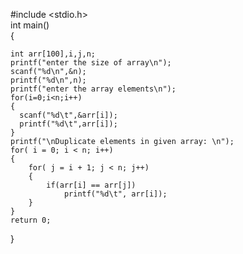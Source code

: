 #include <stdio.h>    
int main()    
{    
    
    int arr[100],i,j,n;
    printf("enter the size of array\n");
    scanf("%d\n",&n);
    printf("%d\n",n);
    printf("enter the array elements\n");
    for(i=0;i<n;i++)
    {
      scanf("%d\t",&arr[i]);
      printf("%d\t",arr[i]);
    }    
    printf("\nDuplicate elements in given array: \n");    
    for( i = 0; i < n; i++)
    {    
        for( j = i + 1; j < n; j++)
        {    
            if(arr[i] == arr[j])    
                printf("%d\t", arr[i]);    
        }    
    }    
    return 0;    
}
